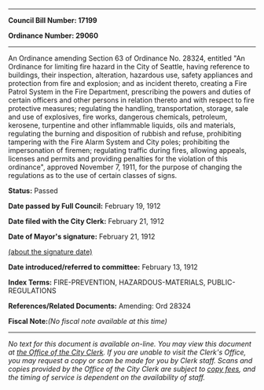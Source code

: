 

********

**Council Bill Number: 17199**
   
**Ordinance Number: 29060**
********

 An Ordinance amending Section 63 of Ordinance No. 28324, entitled "An Ordinance for limiting fire hazard in the City of Seattle, having reference to buildings, their inspection, alteration, hazardous use, safety appliances and protection from fire and explosion; and as incident thereto, creating a Fire Patrol System in the Fire Department, prescribing the powers and duties of certain officers and other persons in relation thereto and with respect to fire protective measures; regulating the handling, transportation, storage, sale and use of explosives, fire works, dangerous chemicals, petroleum, kerosene, turpentine and other inflammable liquids, oils and materials, regulating the burning and disposition of rubbish and refuse, prohibiting tampering with the Fire Alarm System and City poles; prohibiting the impersonation of firemen; regulating traffic during fires, allowing appeals, licenses and permits and providing penalties for the violation of this ordinance", approved November 7, 1911, for the purpose of changing the regulations as to the use of certain classes of signs.

**Status:** Passed
   
**Date passed by Full Council:** February 19, 1912
   
**Date filed with the City Clerk:** February 21, 1912
   
**Date of Mayor's signature:** February 21, 1912
   
[(about the signature date)](/~public/approvaldate.htm)
   
   
   
**Date introduced/referred to committee:** February 13, 1912
   
   
**Index Terms:** FIRE-PREVENTION, HAZARDOUS-MATERIALS, PUBLIC-REGULATIONS

**References/Related Documents:** Amending: Ord 28324

**Fiscal Note:**_(No fiscal note available at this time)_
********

_No text for this document is available on-line. You may view this document at [the Office of the City Clerk](http://www.seattle.gov/leg/clerk/contactUs.htm). If you are unable to visit the Clerk's Office, you may request a copy or scan be made for you by Clerk staff. Scans and copies provided by the Office of the City Clerk are subject to [copy fees](http://clerk.seattle.gov/~public/clerkfees.htm), and the timing of service is dependent on the availability of staff._

